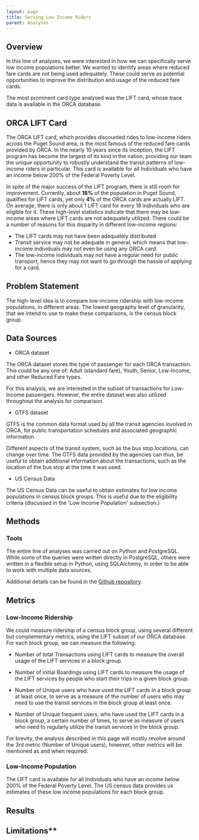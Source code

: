 ```yaml
---
layout: page
title: Serving Low Income Riders
parent: Analyses
---
```


## Overview

In this line of analyses, we were interested in how we can specifically serve low income populations better. We wanted to identify areas where reduced fare cards are not being used adequately. These could serve as potential opportunities to improve the distribution and usage of the reduced fare cards. 

The most prominent card type analysed was the LIFT card, whose trace data is available in the ORCA database. 


## ORCA LIFT Card

The ORCA LIFT card, which provides discounted rides to low-income riders across the Puget Sound area, is the most famous of the reduced fare cards provided by ORCA. In the nearly 10 years since its inception, the LIFT program has become the largest of its kind in the nation, providing our team the unique opportunity to robustly understand the transit patterns of low-income riders in particular. This card is available for all Individuals who have an income below 200% of the Federal Poverty Level. 

In spite of the major success of the LIFT program, there is still room for improvement. Currently, about **18%** of the population in Puget Sound, qualifies for LIFT cards, yet only **4%** of the ORCA cards are actually LIFT. On average, there is only about 1 LIFT card for every 18 individuals who are eligible for it. These high-level statistics indicate that there may be low-income areas where LIFT cards are not adequately utilized. 
There could be a number of reasons for this disparity in different low-income regions:
- The LIFT cards may not have been adequately distributed
- Transit service may not be adequate in general, which means that low-income individuals may not even be using any ORCA card. 
- The low-income individuals may not have a regular need for public transport, hence they may not want to go through the hassle of applying for a card. 


## Problem Statement

The high-level idea is to compare low-income ridership with low-income populations, in different areas. The lowest geography level of granularity, that we intend to use to make these comparisons, is the census block group. 


## Data Sources

- ORCA dataset

The ORCA dataset stores the type of passenger for each ORCA transaction. This could be any one of: Adult (standard fare), Youth, Senior, Low-Income, and other Reduced Fare types. 

For this analysis, we are interested in the subset of transactions for Low-Income passengers. However, the entire dataset was also utilized throughout the analysis for comparison. 

- GTFS dataset

GTFS is the common data format used by all the transit agencies involved in ORCA, for public transportation schedules and associated geographic information. 

Different aspects of the transit system, such as the bus stop locations, can change over time. The GTFS data provided by the agencies can thus, be useful to obtain additional information about the transactions, such as the location of the bus stop at the time it was used.

- US Census Data

The US Census Data can be useful to obtain estimates for low income populations in census block groups. This is useful due to the eligibility criteria (discussed in the 'Low Income Population' subsection.)


## Methods

### Tools

The entire line of analyses was carried out on Python and PostgreSQL. While some of the queries were written directly in PostgreSQL, others were written in a flexible setup in Python, using SQLAlchemy, in order to be able to work with multiple data sources. 

Additional details can be found in the [Github repository](https://github.com/uwescience/DSSG2024_transit_equity). 


## Metrics

### Low-Income Ridership

We could measure ridership of a census block group, using several different but complementary metrics, using the LIFT subset of our ORCA database. For each block group, we can measure the following:

- Number of total Transactions using LIFT cards to measure the overall usage of the LIFT services in a block group.

- Number of initial Boardings using LIFT cards to measure the usage of the LIFT services by people who start their trips in a given block group.

- Number of Unique users who have used the LIFT cards in a block group at least once, to serve as a measure of the number of users who may need to use the transit services in the block group at least once. 

- Number of Unique frequent users, who have used the LIFT cards in a block group, a certain number of times, to serve as measure of users who need to regularly utilize the transit services in the block group. 

For brevity, the analysis described in this page will mostly revolve around the 3rd metric (Number of Unique users), however, other metrics will be mentioned as and when required. 


### Low-Income Population

The LIFT card is available for all Individuals who have an income below 200% of the Federal Poverty Level. The US census data provides us estimates of these low income populations for each block group. 


## Results




## Limitations**
